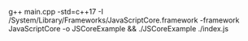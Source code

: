  g++ main.cpp  -std=c++17 -I /System/Library/Frameworks/JavaScriptCore.framework -framework JavaScriptCore -o JSCoreExample && ./JSCoreExample ./index.js